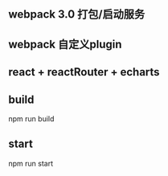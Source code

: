 ## webpack 3.0 打包/启动服务
## webpack 自定义plugin
## react + reactRouter + echarts

## build
npm run build

## start

npm run start